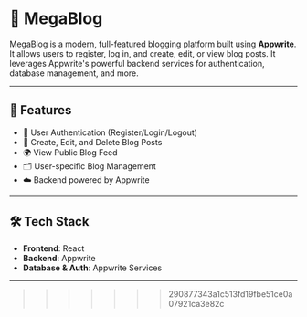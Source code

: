 
# 📝 MegaBlog

MegaBlog is a modern, full-featured blogging platform built using **Appwrite**. It allows users to register, log in, and create, edit, or view blog posts. It leverages Appwrite's powerful backend services for authentication, database management, and more.

---

## 🚀 Features

- 🔐 User Authentication (Register/Login/Logout)
- 📝 Create, Edit, and Delete Blog Posts
- 🌍 View Public Blog Feed
- 🗂️ User-specific Blog Management
- ☁️ Backend powered by Appwrite

---

## 🛠️ Tech Stack

- **Frontend**: React
- **Backend**: Appwrite 
- **Database & Auth**: Appwrite Services

---
>>>>>>> 290877343a1c513fd19fbe51ce0a07921ca3e82c
